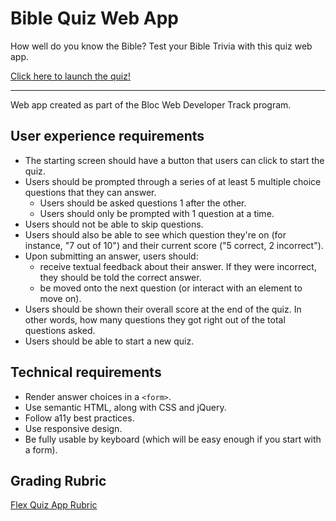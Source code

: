 
# Bible Quiz Web App

How well do you know the Bible?  Test your Bible Trivia with this quiz web app.

[Click here to launch the quiz!](https://sararose686.github.io/bible-quiz-app/)

---

Web app created as part of the Bloc Web Developer Track program.

## User experience requirements

* The starting screen should have a button that users can click to start the quiz.
* Users should be prompted through a series of at least 5 multiple choice questions that they can answer.
  * Users should be asked questions 1 after the other.
  * Users should only be prompted with 1 question at a time.
* Users should not be able to skip questions.
* Users should also be able to see which question they're on (for instance, "7 out of 10") and their current score ("5 correct, 2 incorrect").
* Upon submitting an answer, users should:
  * receive textual feedback about their answer. If they were incorrect, they should be told the correct answer.
  * be moved onto the next question (or interact with an element to move on).
* Users should be shown their overall score at the end of the quiz. In other words, how many questions they got right out of the total questions asked.
* Users should be able to start a new quiz.

## Technical requirements

* Render answer choices in a `<form>`.
* Use semantic HTML, along with CSS and jQuery.
* Follow a11y best practices.
* Use responsive design.
* Be fully usable by keyboard (which will be easy enough if you start with a form).

## Grading Rubric

[Flex Quiz App Rubric](https://docs.google.com/spreadsheets/d/1QNzJZ6xgoaOlAxC5XPPolLYltFjOZjZeMEju7IEfkho/edit#gid=1227063358)

